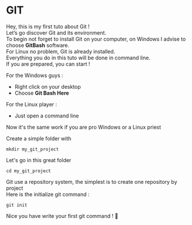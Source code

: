 # GIT

Hey, this is my first tuto about Git !  
Let’s go discover Git and its environment.  
To begin not forget to install Git on your computer, on Windows I advise to choose **GitBash** software.  
For Linux no problem, Git is already installed.  
Everything you do in this tuto will be done in command line.  
If you are prepared, you can start !  

For the Windows guys : 
- Right click on your desktop
- Choose **Git Bash Here**

For the Linux player : 
- Just open a command line

Now it's the same work if you are pro Windows or a Linux priest

Create a simple folder with 
```vim
mkdir my_git_project
```

Let's go in this great folder 
```vim
cd my_git_project
```

Git use a repository system, the simplest is to create one repository by project  
Here is the initialize git command : 
```vim
git init 
```

Nice you have write your first git command ! :tada:
